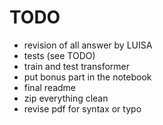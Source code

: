 # TODO

- revision of all answer by LUISA
- tests (see TODO)
- train and test transformer 
- put bonus part in the notebook
- final readme
- zip everything clean
- revise pdf for syntax or typo  